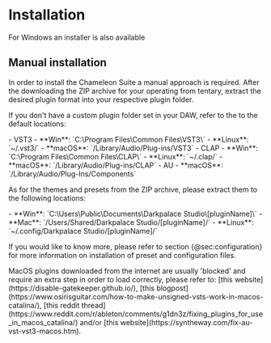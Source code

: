 <h1 class="txt-yellow">Installation</h1>

<div class="quote bg-yellow">For Windows an installer is also available</div>
<span class="spacer"/>

## Manual installation
In order to install the <span class="txt-green">Chameleon Suite</span> a manual approach is required. After the downloading the ZIP archive for your operating from tentary, extract the desired plugin format into your respective plugin folder.

If you don't have a custom plugin folder set in your DAW, refer to the to the default locations:

<div class="block bg-dark-1">
- VST3
    - **Win**: `C:\Program Files\Common Files\VST3\`
    - **Linux**: `~/.vst3/`
    - **macOS**: `/Library/Audio/Plug-ins/VST3`
- CLAP
    - **Win**: `C:\Program Files\Common Files\CLAP\`
    - **Linux**: `~/.clap/`
    - **macOS**: `/Library/Audio/Plug-ins/CLAP`
- AU
    - **macOS**: `/Library/Audio/Plug-Ins/Components`
</div>
<span class="spacer"/>
    
As for the themes and presets from the ZIP archive, please extract them to the following locations:

<div class="block bg-dark-1">
- **Win**: `C:\Users\Public\Documents\Darkpalace Studio\[pluginName]\`
- **Mac**: `/Users/Shared/Darkpalace Studio/[pluginName]/`
- **Linux**: `~/.config/Darkpalace Studio/[pluginName]/`
</div>
<span class="spacer"/>

If you would like to know more, please refer to section {@sec:configuration} for more information 
on installation of preset and configuration files.

<div class="quote bg-yellow">MacOS plugins downloaded from the internet are usually 'blocked' and
require an extra step in order to load correctly, please refer to:
[this website](https://disable-gatekeeper.github.io/),
[this blogpost](https://www.osirisguitar.com/how-to-make-unsigned-vsts-work-in-macos-catalina/),
[this reddit thread](https://www.reddit.com/r/ableton/comments/g1dn3z/fixing_plugins_for_use_in_macos_catalina/)
and/or [this website](https://syntheway.com/fix-au-vst-vst3-macos.htm).
</div>

<div class="pb"></div>
